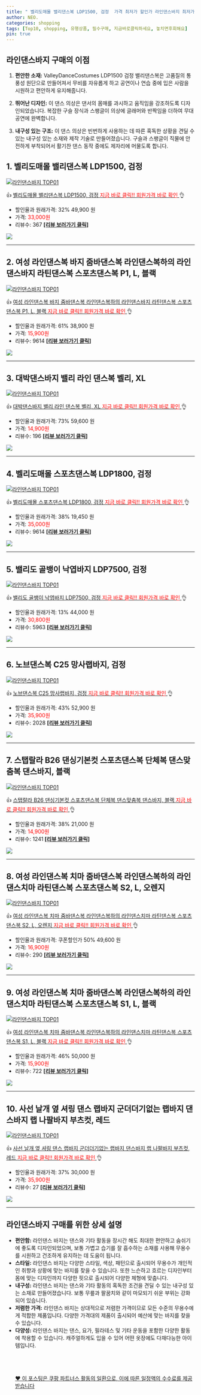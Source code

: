```yaml
---
title: " 벨리도매몰 밸리댄스복 LDP1500, 검정  가격 최저가 할인가 라인댄스바지 최저가 추천 제품 비교"
author: NEO.
categories: shopping
tags: [Top10, shopping, 유행상품, 필수구매, 지금바로클릭하세요, 놓치면후회해요]
pin: true
---
```

## 라인댄스바지 구매의 이점
1. **편안한 소재:** ValleyDanceCostumes LDP1500 검정 밸리댄스복은 고품질의 통풍성 원단으로 만들어져서 무비를 자유롭게 하고 공연이나 연습 중에 입은 사람을 시원하고 편안하게 유지해줍니다.


2. **뛰어난 디자인:** 이 댄스 의상은 댄서의 몸매를 과시하고 움직임을 강조하도록 디자인되었습니다. 복잡한 구슬 장식과 스팽글이 의상에 글래머와 반짝임을 더하여 무대 공연에 완벽합니다.


3. **내구성 있는 구조:** 이 댄스 의상은 빈번하게 사용하는 데 따른 혹독한 상황을 견딜 수 있는 내구성 있는 소재와 제작 기술로 만들어졌습니다. 구슬과 스팽글이 직물에 안전하게 부착되어서 활기찬 댄스 동작 중에도 제자리에 머물도록 합니다.

   

## 1.  벨리도매몰 밸리댄스복 LDP1500, 검정 

[![라인댄스바지 TOP01](https://thumbnail6.coupangcdn.com/thumbnails/remote/490x490ex/image/retail/images/2019/03/29/16/9/4323c32e-b18a-499a-bf64-6eb897a83616.jpg)](https://link.coupang.com/re/AFFSDP?lptag=AF3617701&subid=GithubCoopas&pageKey=203454321&traceid=V0-153&itemId=597034224&vendorItemId=4563581570)


👍 [ 벨리도매몰 밸리댄스복 LDP1500, 검정  <font color=red> 지금 바로 클릭!! 회원가격 바로 확인 </font> ](https://link.coupang.com/re/AFFSDP?lptag=AF3617701&subid=GithubCoopas&pageKey=203454321&traceid=V0-153&itemId=597034224&vendorItemId=4563581570) 👌 


- 할인율과 원래가격: 32%  49,900   원
- 가격: <span style='color:red'>33,000원</span>
- 리뷰수: 367  [**[리뷰 보러가기 클릭]**](https://link.coupang.com/re/AFFSDP?lptag=AF3617701&subid=GithubCoopas&pageKey=203454321&traceid=V0-153&itemId=597034224&vendorItemId=4563581570)

[![](/discount_price.png)](https://link.coupang.com/re/AFFSDP?lptag=AF3617701&subid=GithubCoopas&pageKey=203454321&traceid=V0-153&itemId=597034224&vendorItemId=4563581570)

---


   

## 2.  여성 라인댄스복 바지 줌바댄스복 라인댄스복하의 라인댄스바지 라틴댄스복 스포츠댄스복 P1, L, 블랙 

[![라인댄스바지 TOP01](https://thumbnail6.coupangcdn.com/thumbnails/remote/490x490ex/image/vendor_inventory/c48d/f7aeb1fc7ae25b3eeb82c14984b1ee69efc791efa40cd00f05bfd12a0223.png)](https://link.coupang.com/re/AFFSDP?lptag=AF3617701&subid=GithubCoopas&pageKey=7798322395&traceid=V0-153&itemId=21114193441&vendorItemId=88176039506)


👍 [ 여성 라인댄스복 바지 줌바댄스복 라인댄스복하의 라인댄스바지 라틴댄스복 스포츠댄스복 P1, L, 블랙  <font color=red> 지금 바로 클릭!! 회원가격 바로 확인 </font> ](https://link.coupang.com/re/AFFSDP?lptag=AF3617701&subid=GithubCoopas&pageKey=7798322395&traceid=V0-153&itemId=21114193441&vendorItemId=88176039506) 👌 


- 할인율과 원래가격: 61%  38,900   원
- 가격: <span style='color:red'>15,900원</span>
- 리뷰수: 9614  [**[리뷰 보러가기 클릭]**](https://link.coupang.com/re/AFFSDP?lptag=AF3617701&subid=GithubCoopas&pageKey=7798322395&traceid=V0-153&itemId=21114193441&vendorItemId=88176039506)

[![](/discount_price.png)](https://link.coupang.com/re/AFFSDP?lptag=AF3617701&subid=GithubCoopas&pageKey=7798322395&traceid=V0-153&itemId=21114193441&vendorItemId=88176039506)

---


   

## 3.  대박댄스바지 밸리 라인 댄스복 벨리, XL 

[![라인댄스바지 TOP01](https://thumbnail7.coupangcdn.com/thumbnails/remote/490x490ex/image/vendor_inventory/00a9/133425f11ea9f8bf32d008b2058cdf83be7ca1f79c6ea9c0ffb2dcc24d83.jpg)](https://link.coupang.com/re/AFFSDP?lptag=AF3617701&subid=GithubCoopas&pageKey=7706243998&traceid=V0-153&itemId=20645383276&vendorItemId=87718845504)


👍 [ 대박댄스바지 밸리 라인 댄스복 벨리, XL  <font color=red> 지금 바로 클릭!! 회원가격 바로 확인 </font> ](https://link.coupang.com/re/AFFSDP?lptag=AF3617701&subid=GithubCoopas&pageKey=7706243998&traceid=V0-153&itemId=20645383276&vendorItemId=87718845504) 👌 


- 할인율과 원래가격: 73%  59,600   원
- 가격: <span style='color:red'>14,900원</span>
- 리뷰수: 196  [**[리뷰 보러가기 클릭]**](https://link.coupang.com/re/AFFSDP?lptag=AF3617701&subid=GithubCoopas&pageKey=7706243998&traceid=V0-153&itemId=20645383276&vendorItemId=87718845504)

[![](/discount_price.png)](https://link.coupang.com/re/AFFSDP?lptag=AF3617701&subid=GithubCoopas&pageKey=7706243998&traceid=V0-153&itemId=20645383276&vendorItemId=87718845504)

---


   

## 4.  벨리도매몰 스포츠댄스복 LDP1800, 검정 

[![라인댄스바지 TOP01](https://thumbnail7.coupangcdn.com/thumbnails/remote/490x490ex/image/retail/images/2019/03/29/16/9/fda786be-1755-4be6-ac2d-241c7a2d0d97.jpg)](https://link.coupang.com/re/AFFSDP?lptag=AF3617701&subid=GithubCoopas&pageKey=203454291&traceid=V0-153&itemId=597034131&vendorItemId=4563581434)


👍 [ 벨리도매몰 스포츠댄스복 LDP1800, 검정  <font color=red> 지금 바로 클릭!! 회원가격 바로 확인 </font> ](https://link.coupang.com/re/AFFSDP?lptag=AF3617701&subid=GithubCoopas&pageKey=203454291&traceid=V0-153&itemId=597034131&vendorItemId=4563581434) 👌 


- 할인율과 원래가격: 38%  19,450   원
- 가격: <span style='color:red'>35,000원</span>
- 리뷰수: 9614  [**[리뷰 보러가기 클릭]**](https://link.coupang.com/re/AFFSDP?lptag=AF3617701&subid=GithubCoopas&pageKey=203454291&traceid=V0-153&itemId=597034131&vendorItemId=4563581434)

[![](/discount_price.png)](https://link.coupang.com/re/AFFSDP?lptag=AF3617701&subid=GithubCoopas&pageKey=203454291&traceid=V0-153&itemId=597034131&vendorItemId=4563581434)

---


   

## 5.  밸리도 골뱅이 낙엽바지 LDP7500, 검정 

[![라인댄스바지 TOP01](https://thumbnail7.coupangcdn.com/thumbnails/remote/490x490ex/image/retail/images/6340899801779219-5ac03a0b-755f-42c8-8d9c-6cec08ce70d8.jpg)](https://link.coupang.com/re/AFFSDP?lptag=AF3617701&subid=GithubCoopas&pageKey=1814982158&traceid=V0-153&itemId=3088907339&vendorItemId=71076748403)


👍 [ 밸리도 골뱅이 낙엽바지 LDP7500, 검정  <font color=red> 지금 바로 클릭!! 회원가격 바로 확인 </font> ](https://link.coupang.com/re/AFFSDP?lptag=AF3617701&subid=GithubCoopas&pageKey=1814982158&traceid=V0-153&itemId=3088907339&vendorItemId=71076748403) 👌 


- 할인율과 원래가격: 13%  44,000   원
- 가격: <span style='color:red'>30,800원</span>
- 리뷰수: 5963  [**[리뷰 보러가기 클릭]**](https://link.coupang.com/re/AFFSDP?lptag=AF3617701&subid=GithubCoopas&pageKey=1814982158&traceid=V0-153&itemId=3088907339&vendorItemId=71076748403)

[![](/discount_price.png)](https://link.coupang.com/re/AFFSDP?lptag=AF3617701&subid=GithubCoopas&pageKey=1814982158&traceid=V0-153&itemId=3088907339&vendorItemId=71076748403)

---


   

## 6.  노브댄스복 C25 망사랩바지, 검정 

[![라인댄스바지 TOP01](https://thumbnail9.coupangcdn.com/thumbnails/remote/490x490ex/image/vendor_inventory/3bdf/c5971e60cafb71b31c976b0beb24e30a88eac80ca9c6a3b8b5953327b32d.jpg)](https://link.coupang.com/re/AFFSDP?lptag=AF3617701&subid=GithubCoopas&pageKey=132153792&traceid=V0-153&itemId=388763322&vendorItemId=5289096539)


👍 [ 노브댄스복 C25 망사랩바지, 검정  <font color=red> 지금 바로 클릭!! 회원가격 바로 확인 </font> ](https://link.coupang.com/re/AFFSDP?lptag=AF3617701&subid=GithubCoopas&pageKey=132153792&traceid=V0-153&itemId=388763322&vendorItemId=5289096539) 👌 


- 할인율과 원래가격: 43%  52,900   원
- 가격: <span style='color:red'>35,900원</span>
- 리뷰수: 2028  [**[리뷰 보러가기 클릭]**](https://link.coupang.com/re/AFFSDP?lptag=AF3617701&subid=GithubCoopas&pageKey=132153792&traceid=V0-153&itemId=388763322&vendorItemId=5289096539)

[![](/discount_price.png)](https://link.coupang.com/re/AFFSDP?lptag=AF3617701&subid=GithubCoopas&pageKey=132153792&traceid=V0-153&itemId=388763322&vendorItemId=5289096539)

---


   

## 7.  스탭랄라 B26 댄싱기본컷 스포츠댄스복 단체복 댄스맞춤복 댄스바지, 블랙 

[![라인댄스바지 TOP01](https://thumbnail9.coupangcdn.com/thumbnails/remote/490x490ex/image/vendor_inventory/a626/1ff99ab86557b4c13a9f4159a9aa43501803e189cf3af8396e01becefa1a.jpg)](https://link.coupang.com/re/AFFSDP?lptag=AF3617701&subid=GithubCoopas&pageKey=247475451&traceid=V0-153&itemId=4095661187&vendorItemId=72079637782)


👍 [ 스탭랄라 B26 댄싱기본컷 스포츠댄스복 단체복 댄스맞춤복 댄스바지, 블랙  <font color=red> 지금 바로 클릭!! 회원가격 바로 확인 </font> ](https://link.coupang.com/re/AFFSDP?lptag=AF3617701&subid=GithubCoopas&pageKey=247475451&traceid=V0-153&itemId=4095661187&vendorItemId=72079637782) 👌 


- 할인율과 원래가격: 38%  21,000   원
- 가격: <span style='color:red'>14,900원</span>
- 리뷰수: 1241  [**[리뷰 보러가기 클릭]**](https://link.coupang.com/re/AFFSDP?lptag=AF3617701&subid=GithubCoopas&pageKey=247475451&traceid=V0-153&itemId=4095661187&vendorItemId=72079637782)

[![](/discount_price.png)](https://link.coupang.com/re/AFFSDP?lptag=AF3617701&subid=GithubCoopas&pageKey=247475451&traceid=V0-153&itemId=4095661187&vendorItemId=72079637782)

---


   

## 8.  여성 라인댄스복 치마 줌바댄스복 라인댄스복하의 라인댄스치마 라틴댄스복 스포츠댄스복 S2, L, 오렌지 

[![라인댄스바지 TOP01](https://thumbnail9.coupangcdn.com/thumbnails/remote/490x490ex/image/vendor_inventory/24f1/fbf2d455c2caaa9d4b17b4c9446a692dacdc72d0df73e1be59b6e5dd4b25.png)](https://link.coupang.com/re/AFFSDP?lptag=AF3617701&subid=GithubCoopas&pageKey=7798311034&traceid=V0-153&itemId=21114143212&vendorItemId=88175990002)


👍 [ 여성 라인댄스복 치마 줌바댄스복 라인댄스복하의 라인댄스치마 라틴댄스복 스포츠댄스복 S2, L, 오렌지  <font color=red> 지금 바로 클릭!! 회원가격 바로 확인 </font> ](https://link.coupang.com/re/AFFSDP?lptag=AF3617701&subid=GithubCoopas&pageKey=7798311034&traceid=V0-153&itemId=21114143212&vendorItemId=88175990002) 👌 


- 할인율과 원래가격: 쿠폰할인가 50%  49,600   원
- 가격: <span style='color:red'>16,900원</span>
- 리뷰수: 290  [**[리뷰 보러가기 클릭]**](https://link.coupang.com/re/AFFSDP?lptag=AF3617701&subid=GithubCoopas&pageKey=7798311034&traceid=V0-153&itemId=21114143212&vendorItemId=88175990002)

[![](/discount_price.png)](https://link.coupang.com/re/AFFSDP?lptag=AF3617701&subid=GithubCoopas&pageKey=7798311034&traceid=V0-153&itemId=21114143212&vendorItemId=88175990002)

---


   

## 9.  여성 라인댄스복 치마 줌바댄스복 라인댄스복하의 라인댄스치마 라틴댄스복 스포츠댄스복 S1, L, 블랙 

[![라인댄스바지 TOP01](https://thumbnail10.coupangcdn.com/thumbnails/remote/490x490ex/image/vendor_inventory/3f55/bd3664f2f9242189975594168142b09e04cf0a245e06c4f71c7d6933a92f.jpg)](https://link.coupang.com/re/AFFSDP?lptag=AF3617701&subid=GithubCoopas&pageKey=7798289392&traceid=V0-153&itemId=21114049549&vendorItemId=88175896356)


👍 [ 여성 라인댄스복 치마 줌바댄스복 라인댄스복하의 라인댄스치마 라틴댄스복 스포츠댄스복 S1, L, 블랙  <font color=red> 지금 바로 클릭!! 회원가격 바로 확인 </font> ](https://link.coupang.com/re/AFFSDP?lptag=AF3617701&subid=GithubCoopas&pageKey=7798289392&traceid=V0-153&itemId=21114049549&vendorItemId=88175896356) 👌 


- 할인율과 원래가격: 46%  50,000   원
- 가격: <span style='color:red'>15,900원</span>
- 리뷰수: 722  [**[리뷰 보러가기 클릭]**](https://link.coupang.com/re/AFFSDP?lptag=AF3617701&subid=GithubCoopas&pageKey=7798289392&traceid=V0-153&itemId=21114049549&vendorItemId=88175896356)

[![](/discount_price.png)](https://link.coupang.com/re/AFFSDP?lptag=AF3617701&subid=GithubCoopas&pageKey=7798289392&traceid=V0-153&itemId=21114049549&vendorItemId=88175896356)

---


   

## 10.  사선 날개 옆 셔링 댄스 랩바지 군더더기없는 랩바지 댄스바지 랩 나팔바지 부츠컷, 레드 

[![라인댄스바지 TOP01](https://thumbnail10.coupangcdn.com/thumbnails/remote/490x490ex/image/vendor_inventory/cf66/9b2f62178f405454738c857a3c2f718d0722a6c00cc743ba1ea18457d745.jpg)](https://link.coupang.com/re/AFFSDP?lptag=AF3617701&subid=GithubCoopas&pageKey=5156533333&traceid=V0-153&itemId=7094253543&vendorItemId=87980000720)


👍 [ 사선 날개 옆 셔링 댄스 랩바지 군더더기없는 랩바지 댄스바지 랩 나팔바지 부츠컷, 레드  <font color=red> 지금 바로 클릭!! 회원가격 바로 확인 </font> ](https://link.coupang.com/re/AFFSDP?lptag=AF3617701&subid=GithubCoopas&pageKey=5156533333&traceid=V0-153&itemId=7094253543&vendorItemId=87980000720) 👌 


- 할인율과 원래가격: 37%  30,000   원
- 가격: <span style='color:red'>35,900원</span>
- 리뷰수: 27  [**[리뷰 보러가기 클릭]**](https://link.coupang.com/re/AFFSDP?lptag=AF3617701&subid=GithubCoopas&pageKey=5156533333&traceid=V0-153&itemId=7094253543&vendorItemId=87980000720)

[![](/discount_price.png)](https://link.coupang.com/re/AFFSDP?lptag=AF3617701&subid=GithubCoopas&pageKey=5156533333&traceid=V0-153&itemId=7094253543&vendorItemId=87980000720)

---
## 라인댄스바지 구매를 위한 상세 설명
* **편안함:** 라인댄스 바지는 댄스와 기타 활동을 장시간 해도 최대한 편안하고 숨쉬기에 좋도록 디자인되었으며, 보통 가볍고 습기를 잘 흡수하는 소재를 사용해 무용수를 시원하고 건조하게 유지하는 데 도움이 됩니다.
* **스타일:** 라인댄스 바지는 다양한 스타일, 색상, 패턴으로 출시되어 무용수가 개인적인 취향과 상황에 맞는 바지를 찾을 수 있습니다. 또한 느슨하고 흐르는 디자인부터 몸에 맞는 디자인까지 다양한 핏으로 출시되어 다양한 체형에 맞춥니다.
* **내구성:** 라인댄스 바지는 댄스와 기타 활동의 혹독한 조건을 견딜 수 있는 내구성 있는 소재로 만들어졌습니다. 보통 무릎과 팔꿈치와 같이 마모되기 쉬운 부위는 강화되어 있습니다.
* **저렴한 가격:** 라인댄스 바지는 상대적으로 저렴한 가격이므로 모든 수준의 무용수에게 적합한 제품입니다. 다양한 가격대의 제품이 출시되어 예산에 맞는 바지를 찾을 수 있습니다.
* **다양성:** 라인댄스 바지는 댄스, 요가, 필라테스 및 기타 운동을 포함한 다양한 활동에 착용할 수 있습니다. 캐주얼하게도 입을 수 있어 어떤 옷장에도 다재다능한 아이템입니다.<br><br><br><br><br> [ ❤  이 포스팅은 쿠팡 파트너스 활동의 일환으로, 이에 따른 일정액의 수수료를 제공받습니다](https://link.coupang.com/a/bcEFyh)